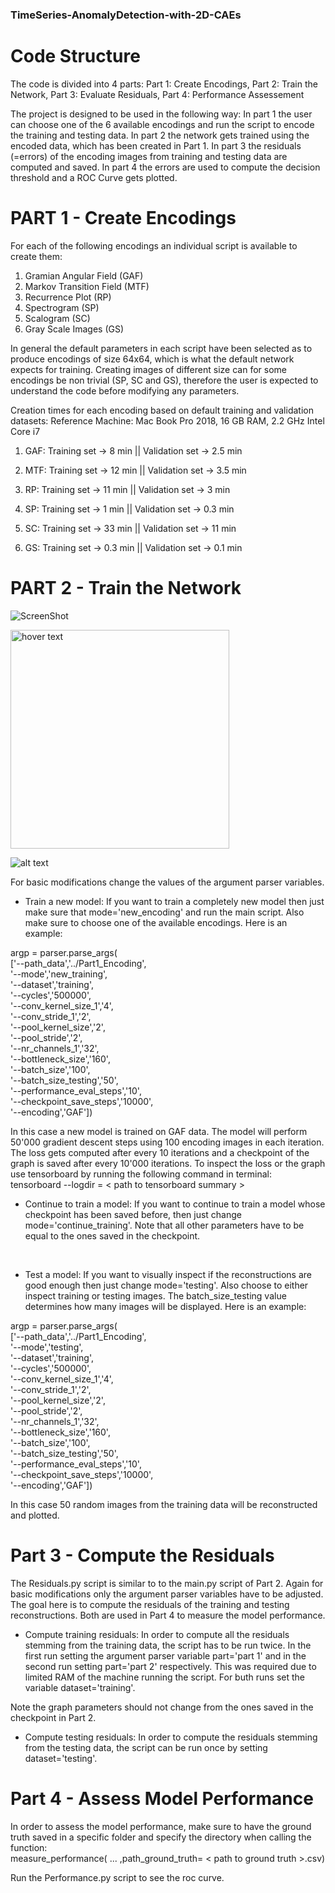 ### TimeSeries-AnomalyDetection-with-2D-CAEs ###

# Code Structure

The code is divided into 4 parts:
Part 1: Create Encodings,
Part 2: Train the Network,
Part 3: Evaluate Residuals,
Part 4: Performance Assessement

The project is designed to be used in the following way:
In part 1 the user can choose one of the 6 available encodings and run the script to encode the training and testing data.
In part 2 the network gets trained using the encoded data, which has been created in Part 1.
In part 3 the residuals (=errors) of the encoding images from training and testing data are computed and saved.
In part 4 the errors are used to compute the decision threshold and a ROC Curve gets plotted.

# PART 1 - Create Encodings

For each of the following encodings an individual script is available to create them:
1. Gramian Angular Field (GAF)
2. Markov Transition Field (MTF)
3. Recurrence Plot (RP)
4. Spectrogram (SP)
5. Scalogram (SC)
6. Gray Scale Images (GS)

In general the default parameters in each script have been selected as to produce encodings of size 64x64, which is what the default network expects for training. Creating images of different size can for some encodings be non trivial (SP, SC and GS), therefore the user is expected to understand the code before modifying any parameters.

Creation times for each encoding based on default training and validation datasets:
Reference Machine: Mac Book Pro 2018, 16 GB RAM, 2.2 GHz Intel Core i7

1. GAF: Training set   -> 8 min ||
        Validation set -> 2.5 min
        
2. MTF: Training set   -> 12 min ||
        Validation set -> 3.5 min
        
3. RP:  Training set   -> 11 min ||
        Validation set -> 3 min
        
4. SP:  Training set   -> 1 min ||
        Validation set -> 0.3 min
        
5. SC:  Training set   -> 33 min ||
        Validation set -> 11 min
        
6. GS:  Training set   -> 0.3 min ||
        Validation set -> 0.1 min

# PART 2 - Train the Network
![ScreenShot](2D-CAE_arch.png)

<p>
  <img src="https://github.com/gabriel-rodriguez-garcia/TS-AD-with-2D-CAEs/tree/master/2D-CAE_Architecture_Image/2D-CAE_arch.png" width="350" title="hover text">
</p>

![alt text](https://github.com/gabriel-rodriguez-garcia/TS-AD-with-2D-CAEs/tree/master/2D-CAE_Architecture_Image/2D-CAE_arch.png)

For basic modifications change the values of the argument parser variables. 

- Train a new model: If you want to train a completely new model then just make sure that mode='new_encoding' and run the main script. Also make sure to choose one of the available encodings. Here is an example:

argp = parser.parse_args( <br/>
    ['--path_data','../Part1_Encoding', <br/>
     '--mode','new_training', <br/>
     '--dataset','training', <br/>
     '--cycles','500000', <br/>
     '--conv_kernel_size_1','4', <br/>
     '--conv_stride_1','2', <br/>
     '--pool_kernel_size','2', <br/>
     '--pool_stride','2', <br/>
     '--nr_channels_1','32',  <br/>
     '--bottleneck_size','160', <br/>
     '--batch_size','100', <br/>
     '--batch_size_testing','50', <br/>
     '--performance_eval_steps','10', <br/>
     '--checkpoint_save_steps','10000', <br/>
     '--encoding','GAF'])
     
  In this case a new model is trained on GAF data. The model will perform 50'000 gradient descent steps using 100 encoding images in each iteration. The loss gets computed after every 10 iterations and a checkpoint of the graph is saved after every 10'000 iterations. To inspect the loss or the graph use tensorboard by running the following command in terminal: <br/>
 tensorboard --logdir = < path to tensorboard summary >
        
 - Continue to train a model: If you want to continue to train a model whose checkpoint has been saved before, then just change mode='continue_training'. Note that all other parameters have to be equal to the ones saved in the checkpoint.
 
 <br/>
 
- Test a model: If you want to visually inspect if the reconstructions are good enough then just change mode='testing'. Also choose to either inspect training or testing images. The batch_size_testing value determines how many images will be displayed. Here is an example:

argp = parser.parse_args( <br/>
    ['--path_data','../Part1_Encoding', <br/>
     '--mode','testing', <br/>
     '--dataset','training', <br/>
     '--cycles','500000', <br/>
     '--conv_kernel_size_1','4', <br/>
     '--conv_stride_1','2', <br/>
     '--pool_kernel_size','2', <br/>
     '--pool_stride','2', <br/>
     '--nr_channels_1','32',  <br/>
     '--bottleneck_size','160', <br/>
     '--batch_size','100', <br/>
     '--batch_size_testing','50', <br/>
     '--performance_eval_steps','10', <br/>
     '--checkpoint_save_steps','10000', <br/>
     '--encoding','GAF'])
     
In this case 50 random images from the training data will be reconstructed and plotted.

# Part 3 - Compute the Residuals

The Residuals.py script is similar to to the main.py script of Part 2. Again for basic modifications only the argument parser variables have to be adjusted. The goal here is to compute the residuals of the training and testing reconstructions. Both are used in Part 4 to measure the model performance.

- Compute training residuals:
In order to compute all the residuals stemming from the training data, the script has to be run twice. In the first run setting the argument parser variable part='part 1' and in the second run setting part='part 2' respectively. This was required due to limited RAM of the machine running the script.
For buth runs set the variable dataset='training'.

Note the graph parameters should not change from the ones saved in the checkpoint in Part 2.

- Compute testing residuals:
In order to compute the residuals stemming from the testing data, the script can be run once by setting dataset='testing'.

# Part 4 -  Assess Model Performance

In order to assess the model performance, make sure to have the ground truth saved in a specific folder and specify the directory when calling the function:<br/>
measure_performance( ... ,path_ground_truth= < path to ground truth >.csv)

Run the Performance.py script to see the roc curve.
